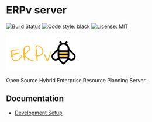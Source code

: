 # ERPv server

[![Build Status](https://travis-ci.com/kissops/ERPv.server.svg?branch=master)](https://travis-ci.com/kissops/ERPv.server)
[![Code style: black](https://img.shields.io/badge/code%20style-black-black.svg)](https://github.com/ambv/black)
[![License: MIT](https://img.shields.io/badge/License-MIT-blue.svg)](https://opensource.org/licenses/MIT)

![ERPv](erpv.png "ERPv")

Open Source Hybrid Enterprise Resource Planning Server.

## Documentation

* [Development Setup](https://github.com/kissops/ERPv.server/wiki/Development-Setup)
